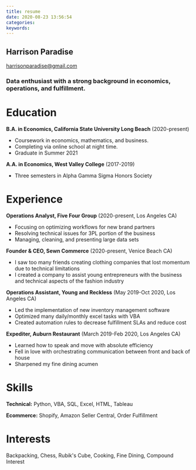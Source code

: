 ```yaml
---
title: resume
date: 2020-08-23 13:56:54
categories:
keywords:
---
```


## Harrison Paradise

harrisonparadise@gmail.com

### Data enthusiast with a strong background in economics, operations, and fulfillment.

# Education

**B.A. in Economics, California State University Long Beach** (2020-present)

- Coursework in economics, mathematics, and business.
- Completing via online school at night time.
- Graduate in Summer 2021

**A.A. in Economics, West Valley College** (2017-2019)

- Three semesters in Alpha Gamma Sigma Honors Society

# Experience

**Operations Analyst, Five Four Group** (2020-present, Los Angeles CA)

- Focusing on optimizing workflows for new brand partners
- Resolving technical issues for 3PL portion of the business
- Managing, cleaning, and presenting large data sets

**Founder & CEO, Sewn Commerce** (2020-present, Venice Beach CA)

- I saw too many friends creating clothing companies that lost momentum due to technical limitations
- I created a company to assist young entrepreneurs with the business and technical aspects of the fashion industry

**Operations Assistant, Young and Reckless** (May 2019-Oct 2020, Los Angeles CA)

- Led the implementation of new inventory management software
- Optimized many daily/monthly excel tasks with VBA
- Created automation rules to decrease fulfillment SLAs and reduce cost

**Expediter, Auburn Restaurant** (March 2019-Feb 2020, Los Angeles CA)

- Learned how to speak and move with absolute efficiency
- Fell in love with orchestrating communication between front and back of house
- Sharpened my fine dining acumen

# Skills

**Technical:** Python, VBA, SQL, Excel, HTML, Tableau

**Ecommerce:** Shopify, Amazon Seller Central, Order Fulfillment

# Interests

Backpacking, Chess, Rubik's Cube, Cooking, Fine Dining, Compound Interest
